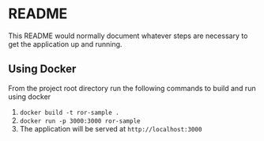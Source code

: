 # README

This README would normally document whatever steps are necessary to get the
application up and running.

## Using Docker

From the project root directory run the following commands to build and run using docker

1. `docker build -t ror-sample .`
2. `docker run -p 3000:3000 ror-sample`
3. The application will be served at `http://localhost:3000`
